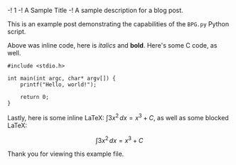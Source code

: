 -! 1
-! A Sample Title
-! A sample description for a blog post.

This is an example post demonstrating the capabilities of the `BPG.py` Python script.

Above was inline code, here is *italics* and **bold**. Here's some C code, as well.

```
#include <stdio.h>

int main(int argc, char* argv[]) {
    printf("Hello, world!");

    return 0;
}
```

Lastly, here is some inline LaTeX: $\int 3x^2 \, dx = x^3 + C$, as well as some blocked LaTeX:

$$\int 3x^2 \, dx = x^3 + C$$

Thank you for viewing this example file.
